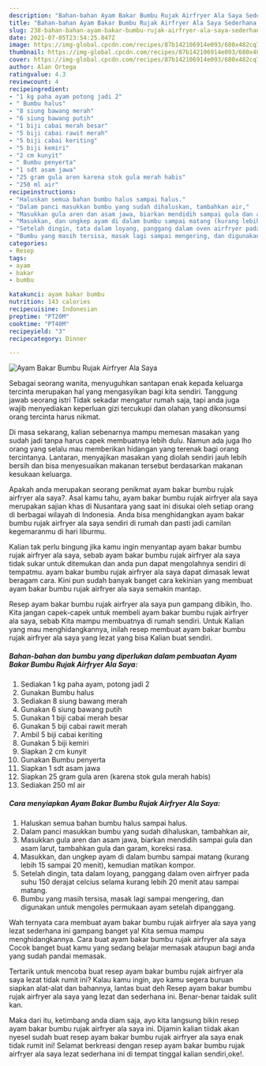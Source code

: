 ```yaml
---
description: "Bahan-bahan Ayam Bakar Bumbu Rujak Airfryer Ala Saya Sederhana dan Mudah Dibuat"
title: "Bahan-bahan Ayam Bakar Bumbu Rujak Airfryer Ala Saya Sederhana dan Mudah Dibuat"
slug: 238-bahan-bahan-ayam-bakar-bumbu-rujak-airfryer-ala-saya-sederhana-dan-mudah-dibuat
date: 2021-07-05T23:54:25.847Z
image: https://img-global.cpcdn.com/recipes/87b142106914e093/680x482cq70/ayam-bakar-bumbu-rujak-airfryer-ala-saya-foto-resep-utama.jpg
thumbnail: https://img-global.cpcdn.com/recipes/87b142106914e093/680x482cq70/ayam-bakar-bumbu-rujak-airfryer-ala-saya-foto-resep-utama.jpg
cover: https://img-global.cpcdn.com/recipes/87b142106914e093/680x482cq70/ayam-bakar-bumbu-rujak-airfryer-ala-saya-foto-resep-utama.jpg
author: Alan Ortega
ratingvalue: 4.3
reviewcount: 4
recipeingredient:
- "1 kg paha ayam potong jadi 2"
- " Bumbu halus"
- "8 siung bawang merah"
- "6 siung bawang putih"
- "1 biji cabai merah besar"
- "5 biji cabai rawit merah"
- "5 biji cabai keriting"
- "5 biji kemiri"
- "2 cm kunyit"
- " Bumbu penyerta"
- "1 sdt asam jawa"
- "25 gram gula aren karena stok gula merah habis"
- "250 ml air"
recipeinstructions:
- "Haluskan semua bahan bumbu halus sampai halus."
- "Dalam panci masukkan bumbu yang sudah dihaluskan, tambahkan air,"
- "Masukkan gula aren dan asam jawa, biarkan mendidih sampai gula dan asam larut, tambahkan gula dan garam, koreksi rasa."
- "Masukkan, dan ungkep ayam di dalam bumbu sampai matang (kurang lebih 15 sampai 20 menit), kemudian matikan kompor."
- "Setelah dingin, tata dalam loyang, panggang dalam oven airfryer pada suhu 150 derajat celcius selama kurang lebih 20 menit atau sampai matang."
- "Bumbu yang masih tersisa, masak lagi sampai mengering, dan digunakan untuk mengoles permukaan ayam setelah dipanggang."
categories:
- Resep
tags:
- ayam
- bakar
- bumbu

katakunci: ayam bakar bumbu 
nutrition: 143 calories
recipecuisine: Indonesian
preptime: "PT20M"
cooktime: "PT40M"
recipeyield: "3"
recipecategory: Dinner

---
```



![Ayam Bakar Bumbu Rujak Airfryer Ala Saya](https://img-global.cpcdn.com/recipes/87b142106914e093/680x482cq70/ayam-bakar-bumbu-rujak-airfryer-ala-saya-foto-resep-utama.jpg)

Sebagai seorang wanita, menyuguhkan santapan enak kepada keluarga tercinta merupakan hal yang mengasyikan bagi kita sendiri. Tanggung jawab seorang istri Tidak sekadar mengatur rumah saja, tapi anda juga wajib menyediakan keperluan gizi tercukupi dan olahan yang dikonsumsi orang tercinta harus nikmat.

Di masa  sekarang, kalian sebenarnya mampu memesan masakan yang sudah jadi tanpa harus capek membuatnya lebih dulu. Namun ada juga lho orang yang selalu mau memberikan hidangan yang terenak bagi orang tercintanya. Lantaran, menyajikan masakan yang diolah sendiri jauh lebih bersih dan bisa menyesuaikan makanan tersebut berdasarkan makanan kesukaan keluarga. 



Apakah anda merupakan seorang penikmat ayam bakar bumbu rujak airfryer ala saya?. Asal kamu tahu, ayam bakar bumbu rujak airfryer ala saya merupakan sajian khas di Nusantara yang saat ini disukai oleh setiap orang di berbagai wilayah di Indonesia. Anda bisa menghidangkan ayam bakar bumbu rujak airfryer ala saya sendiri di rumah dan pasti jadi camilan kegemaranmu di hari liburmu.

Kalian tak perlu bingung jika kamu ingin menyantap ayam bakar bumbu rujak airfryer ala saya, sebab ayam bakar bumbu rujak airfryer ala saya tidak sukar untuk ditemukan dan anda pun dapat mengolahnya sendiri di tempatmu. ayam bakar bumbu rujak airfryer ala saya dapat dimasak lewat beragam cara. Kini pun sudah banyak banget cara kekinian yang membuat ayam bakar bumbu rujak airfryer ala saya semakin mantap.

Resep ayam bakar bumbu rujak airfryer ala saya pun gampang dibikin, lho. Kita jangan capek-capek untuk membeli ayam bakar bumbu rujak airfryer ala saya, sebab Kita mampu membuatnya di rumah sendiri. Untuk Kalian yang mau menghidangkannya, inilah resep membuat ayam bakar bumbu rujak airfryer ala saya yang lezat yang bisa Kalian buat sendiri.

<!--inarticleads1-->

##### Bahan-bahan dan bumbu yang diperlukan dalam pembuatan Ayam Bakar Bumbu Rujak Airfryer Ala Saya:

1. Sediakan 1 kg paha ayam, potong jadi 2
1. Gunakan  Bumbu halus
1. Sediakan 8 siung bawang merah
1. Gunakan 6 siung bawang putih
1. Gunakan 1 biji cabai merah besar
1. Gunakan 5 biji cabai rawit merah
1. Ambil 5 biji cabai keriting
1. Gunakan 5 biji kemiri
1. Siapkan 2 cm kunyit
1. Gunakan  Bumbu penyerta
1. Siapkan 1 sdt asam jawa
1. Siapkan 25 gram gula aren (karena stok gula merah habis)
1. Sediakan 250 ml air




<!--inarticleads2-->

##### Cara menyiapkan Ayam Bakar Bumbu Rujak Airfryer Ala Saya:

1. Haluskan semua bahan bumbu halus sampai halus.
1. Dalam panci masukkan bumbu yang sudah dihaluskan, tambahkan air,
1. Masukkan gula aren dan asam jawa, biarkan mendidih sampai gula dan asam larut, tambahkan gula dan garam, koreksi rasa.
1. Masukkan, dan ungkep ayam di dalam bumbu sampai matang (kurang lebih 15 sampai 20 menit), kemudian matikan kompor.
1. Setelah dingin, tata dalam loyang, panggang dalam oven airfryer pada suhu 150 derajat celcius selama kurang lebih 20 menit atau sampai matang.
1. Bumbu yang masih tersisa, masak lagi sampai mengering, dan digunakan untuk mengoles permukaan ayam setelah dipanggang.




Wah ternyata cara membuat ayam bakar bumbu rujak airfryer ala saya yang lezat sederhana ini gampang banget ya! Kita semua mampu menghidangkannya. Cara buat ayam bakar bumbu rujak airfryer ala saya Cocok banget buat kamu yang sedang belajar memasak ataupun bagi anda yang sudah pandai memasak.

Tertarik untuk mencoba buat resep ayam bakar bumbu rujak airfryer ala saya lezat tidak rumit ini? Kalau kamu ingin, ayo kamu segera buruan siapkan alat-alat dan bahannya, lantas buat deh Resep ayam bakar bumbu rujak airfryer ala saya yang lezat dan sederhana ini. Benar-benar taidak sulit kan. 

Maka dari itu, ketimbang anda diam saja, ayo kita langsung bikin resep ayam bakar bumbu rujak airfryer ala saya ini. Dijamin kalian tiidak akan nyesel sudah buat resep ayam bakar bumbu rujak airfryer ala saya enak tidak rumit ini! Selamat berkreasi dengan resep ayam bakar bumbu rujak airfryer ala saya lezat sederhana ini di tempat tinggal kalian sendiri,oke!.


